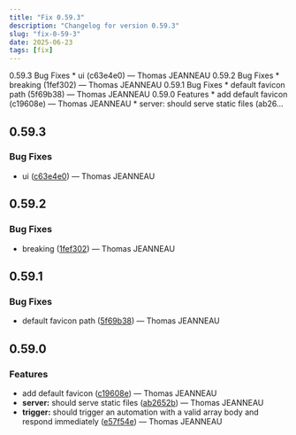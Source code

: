 ```yaml
---
title: "Fix 0.59.3"
description: "Changelog for version 0.59.3"
slug: "fix-0-59-3"
date: 2025-06-23
tags: [fix]
---
```


<p class="before-truncate"> 0.59.3   Bug Fixes  * ui (c63e4e0) — Thomas JEANNEAU   0.59.2   Bug Fixes  * breaking (1fef302) — Thomas JEANNEAU   0.59.1   Bug Fixes  * default favicon path (5f69b38) — Thomas JEANNEAU   0.59.0   Features  * add default favicon (c19608e) — Thomas JEANNEAU * server: should serve static files (ab26...</p>

<!-- truncate -->

## 0.59.3

### Bug Fixes

* ui ([c63e4e0](https://github.com/latechforce/engine/commit/c63e4e00acd8f5e9743976d768827ba64f37c71f)) — Thomas JEANNEAU

## 0.59.2

### Bug Fixes

* breaking ([1fef302](https://github.com/latechforce/engine/commit/1fef3027ceeae6e870183e72f58614747ca5d54d)) — Thomas JEANNEAU

## 0.59.1

### Bug Fixes

* default favicon path ([5f69b38](https://github.com/latechforce/engine/commit/5f69b38c6bcb06da4a5f530d4c4d88a21368dee6)) — Thomas JEANNEAU

## 0.59.0

### Features

* add default favicon ([c19608e](https://github.com/latechforce/engine/commit/c19608e84a5c488f79945728e8e2103f61d58689)) — Thomas JEANNEAU
* **server:** should serve static files ([ab2652b](https://github.com/latechforce/engine/commit/ab2652b73318e04684f6428b89e1d23e39ab2e5d)) — Thomas JEANNEAU
* **trigger:** should trigger an automation with a valid array body and respond immediately ([e57f54e](https://github.com/latechforce/engine/commit/e57f54e75f5464a47f757a4eb1077e5842659193)) — Thomas JEANNEAU
